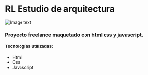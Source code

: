 # RL Estudio de arquitectura

![Image text](https://i.postimg.cc/BQfM4gc5/rl.png)

### Proyecto freelance maquetado con html css y javascript.

#### Tecnologías utilizadas:
- Html
- Css
- Javascript


